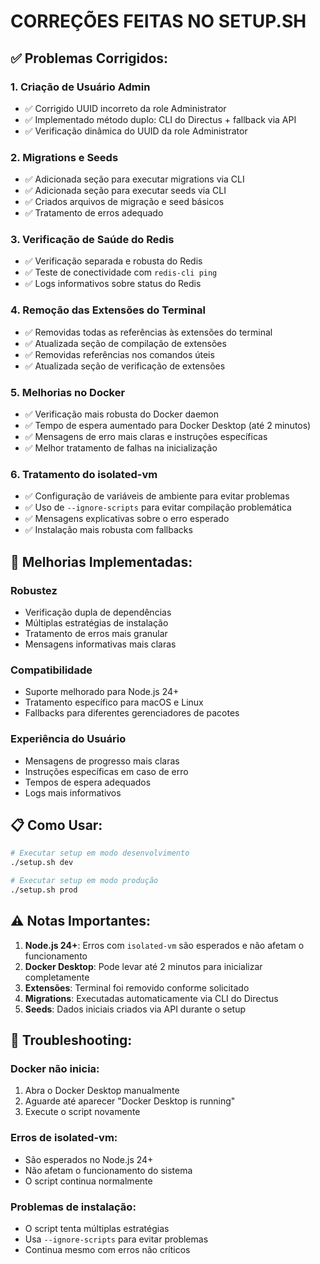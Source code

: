 # CORREÇÕES FEITAS NO SETUP.SH

## ✅ Problemas Corrigidos:

### 1. **Criação de Usuário Admin**
- ✅ Corrigido UUID incorreto da role Administrator
- ✅ Implementado método duplo: CLI do Directus + fallback via API
- ✅ Verificação dinâmica do UUID da role Administrator

### 2. **Migrations e Seeds**
- ✅ Adicionada seção para executar migrations via CLI
- ✅ Adicionada seção para executar seeds via CLI
- ✅ Criados arquivos de migração e seed básicos
- ✅ Tratamento de erros adequado

### 3. **Verificação de Saúde do Redis**
- ✅ Verificação separada e robusta do Redis
- ✅ Teste de conectividade com `redis-cli ping`
- ✅ Logs informativos sobre status do Redis

### 4. **Remoção das Extensões do Terminal**
- ✅ Removidas todas as referências às extensões do terminal
- ✅ Atualizada seção de compilação de extensões
- ✅ Removidas referências nos comandos úteis
- ✅ Atualizada seção de verificação de extensões

### 5. **Melhorias no Docker**
- ✅ Verificação mais robusta do Docker daemon
- ✅ Tempo de espera aumentado para Docker Desktop (até 2 minutos)
- ✅ Mensagens de erro mais claras e instruções específicas
- ✅ Melhor tratamento de falhas na inicialização

### 6. **Tratamento do isolated-vm**
- ✅ Configuração de variáveis de ambiente para evitar problemas
- ✅ Uso de `--ignore-scripts` para evitar compilação problemática
- ✅ Mensagens explicativas sobre o erro esperado
- ✅ Instalação mais robusta com fallbacks

## 🚀 Melhorias Implementadas:

### **Robustez**
- Verificação dupla de dependências
- Múltiplas estratégias de instalação
- Tratamento de erros mais granular
- Mensagens informativas mais claras

### **Compatibilidade**
- Suporte melhorado para Node.js 24+
- Tratamento específico para macOS e Linux
- Fallbacks para diferentes gerenciadores de pacotes

### **Experiência do Usuário**
- Mensagens de progresso mais claras
- Instruções específicas em caso de erro
- Tempos de espera adequados
- Logs mais informativos

## 📋 Como Usar:

```bash
# Executar setup em modo desenvolvimento
./setup.sh dev

# Executar setup em modo produção
./setup.sh prod
```

## ⚠️ Notas Importantes:

1. **Node.js 24+**: Erros com `isolated-vm` são esperados e não afetam o funcionamento
2. **Docker Desktop**: Pode levar até 2 minutos para inicializar completamente
3. **Extensões**: Terminal foi removido conforme solicitado
4. **Migrations**: Executadas automaticamente via CLI do Directus
5. **Seeds**: Dados iniciais criados via API durante o setup

## 🔧 Troubleshooting:

### Docker não inicia:
1. Abra o Docker Desktop manualmente
2. Aguarde até aparecer "Docker Desktop is running"
3. Execute o script novamente

### Erros de isolated-vm:
- São esperados no Node.js 24+
- Não afetam o funcionamento do sistema
- O script continua normalmente

### Problemas de instalação:
- O script tenta múltiplas estratégias
- Usa `--ignore-scripts` para evitar problemas
- Continua mesmo com erros não críticos
